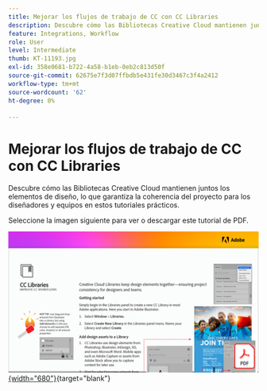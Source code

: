 ```yaml
---
title: Mejorar los flujos de trabajo de CC con CC Libraries
description: Descubre cómo las Bibliotecas Creative Cloud mantienen juntos los elementos de diseño, lo que garantiza la coherencia del proyecto para los diseñadores y los equipos
feature: Integrations, Workflow
role: User
level: Intermediate
thumb: KT-11193.jpg
exl-id: 358e0681-b722-4a58-b1eb-0eb2c813d50f
source-git-commit: 62675e7f3d07ffbdb5e431fe30d3467c3f4a2412
workflow-type: tm+mt
source-wordcount: '62'
ht-degree: 0%

---
```


# Mejorar los flujos de trabajo de CC con CC Libraries

Descubre cómo las Bibliotecas Creative Cloud mantienen juntos los elementos de diseño, lo que garantiza la coherencia del proyecto para los diseñadores y equipos en estos tutoriales prácticos.

Seleccione la imagen siguiente para ver o descargar este tutorial de PDF.

[![Imagen de la primera página del tutorial](assets/Improveccworkflowswithcclibraries.png){width="680"}](assets/ImproveCCWorkflowsCCLibraries.pdf){target="blank"}

